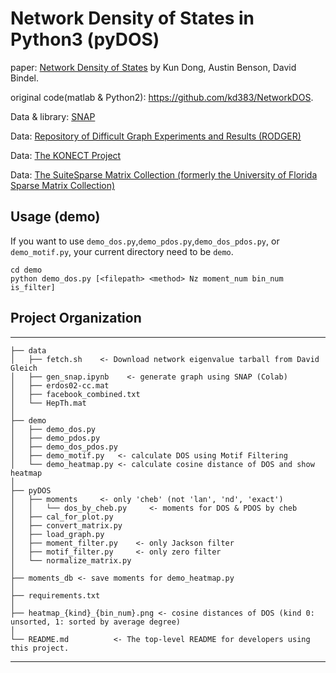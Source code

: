 Network Density of States in Python3 (pyDOS)
==============================
paper:  [Network Density of States](https://arxiv.org/abs/1905.09758) by Kun Dong, Austin Benson, David Bindel. 

original code(matlab & Python2):  https://github.com/kd383/NetworkDOS.

Data & library: [SNAP](http://snap.stanford.edu)

Data: [Repository of Difficult Graph Experiments and Results (RODGER)](https://www.cs.purdue.edu/homes/dgleich/rodger/)

Data: [The KONECT Project](http://konect.cc)

Data: [The SuiteSparse Matrix Collection (formerly the University of Florida Sparse Matrix Collection)](https://sparse.tamu.edu)

## Usage (demo)
If you want to use `demo_dos.py`,`demo_pdos.py`,`demo_dos_pdos.py`, or `demo_motif.py`, your current directory need to be `demo`.

```
cd demo
python demo_dos.py [<filepath> <method> Nz moment_num bin_num is_filter]
```

## Project Organization
------------
    ├── data 
    │   ├── fetch.sh    <- Download network eigenvalue tarball from David Gleich
    │   ├── gen_snap.ipynb    <- generate graph using SNAP (Colab)
    │   ├── erdos02-cc.mat   
    │   ├── facebook_combined.txt
    │   └── HepTh.mat
    │
    ├── demo
    │   ├── demo_dos.py    
    │   ├── demo_pdos.py   
    │   ├── demo_dos_pdos.py 
    │   ├── demo_motif.py   <- calculate DOS using Motif Filtering
    │   └── demo_heatmap.py <- calculate cosine distance of DOS and show heatmap
    │
    ├── pyDOS
    │   ├── moments     <- only 'cheb' (not 'lan', 'nd', 'exact')
    │   │   └── dos_by_cheb.py     <- moments for DOS & PDOS by cheb
    │   ├── cal_for_plot.py
    │   ├── convert_matrix.py
    │   ├── load_graph.py
    │   ├── moment_filter.py    <- only Jackson filter
    │   ├── motif_filter.py     <- only zero filter
    │   └── normalize_matrix.py
    │
    ├── moments_db <- save moments for demo_heatmap.py
    │
    ├── requirements.txt
    │
    ├── heatmap_{kind}_{bin_num}.png <- cosine distances of DOS (kind 0: unsorted, 1: sorted by average degree)
    │
    └── README.md          <- The top-level README for developers using this project.

--------

